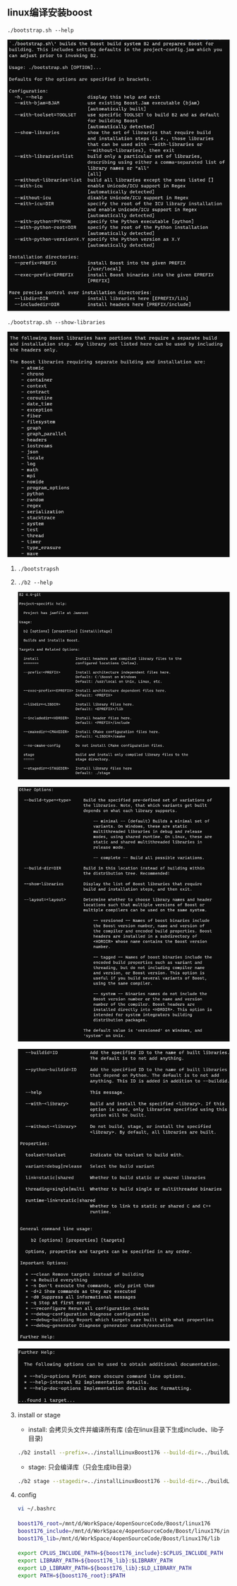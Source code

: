 ## linux编译安装boost

```
./bootstrap.sh --help
```

![image-20210606170217002](image/image-20210606170217002.png)

```
./bootstrap.sh --show-libraries
```

![image-20220506154316743](image/image-20220506154316743.png)



1. ```
   ./bootstrapsh
   ```

2. ``` 
   ./b2 --help
   ```

   ![image-20210609230132294](image/image-20210609230132294.png)

   ![image-20210609230215737](image/image-20210609230215737.png)

   ![image-20210609230257136](image/image-20210609230257136.png)

   ![image-20210609230318655](image/image-20210609230318655.png)

3. install or stage

   + install: 会拷贝头文件并编译所有库 (会在linux目录下生成include、lib子目录)

   ```bash
   ./b2 install --prefix=../installLinuxBoost176 --build-dir=../buildLinuxBoost176 --without-python
   ```

   + stage: 只会编译库（只会生成lib目录）

   ```bash
   ./b2 stage --stagedir=../installLinuxBoost176 --build-dir=../buildLinuxBoost176 --without-python --no-cmake-config
   ```

   

4. config

   ```bash
   vi ~/.bashrc
   
   boost176_root=/mnt/d/WorkSpace/4openSourceCode/Boost/linux176
   boost176_include=/mnt/d/WorkSpace/4openSourceCode/Boost/linux176/include
   boost176_lib=/mnt/d/WorkSpace/4openSourceCode/Boost/linux176/lib
   
   export CPLUS_INCLUDE_PATH=${boost176_include}:$CPLUS_INCLUDE_PATH
   export LIBRARY_PATH=${boost176_lib}:$LIBRARY_PATH
   export LD_LIBRARY_PATH=${boost176_lib}:$LD_LIBRARY_PATH
   export PATH=${boost176_root}:$PATH
   ```
   
   



